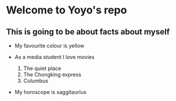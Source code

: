 # Welcome to Yoyo's repo 
## This is going to be about facts about myself

* My favourite colour is yellow
* As a media student I love movies
  1. The quiet place
  2. The Chongking express
  3. Columbus

* My horoscope is saggitaurius
